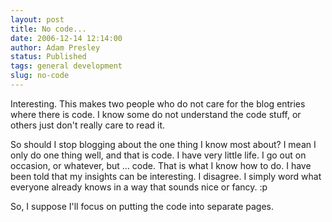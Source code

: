 ```yaml
---
layout: post
title: No code...
date: 2006-12-14 12:14:00
author: Adam Presley
status: Published
tags: general development
slug: no-code
---
```

Interesting. This makes two people who do not care for the blog entries
where there is code. I know some do not understand the code stuff, or
others just don't really care to read it.  
  
So should I stop blogging about the one thing I know most about? I mean
I only do one thing well, and that is code. I have very little life. I
go out on occasion, or whatever, but ... code. That is what I know how
to do. I have been told that my insights can be interesting. I disagree.
I simply word what everyone already knows in a way that sounds nice or
fancy. :p  
  
So, I suppose I'll focus on putting the code into separate pages.

